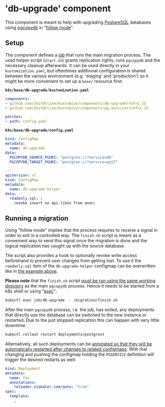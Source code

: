 # 'db-upgrade' component

This component is meant to help with upgrading [PostgreSQL](https://www.postgresql.org/) databases using [pgcopydb](https://pgcopydb.readthedocs.io/) in "[follow mode](https://pgcopydb.readthedocs.io/en/latest/tutorial.html#follow-mode-or-change-data-capture)".

## Setup

The component defines a [job](https://kubernetes.io/docs/concepts/workloads/controllers/job/) that runs the main migration process. The used helper script (`start.sh`) grants replication rights, runs `pgcopydb` and the necessary cleanup afterwards. It can be used directly in your `kustomization.yaml`, but oftentimes additional configuration is shared between the various environment (e.g. 'staging' and 'production') so it might be more convenient to set up a `base/` resource first:

**`k8s/base/db-upgrade/kustomization.yaml`**
```yaml
components:
- github.com/ZeitOnline/kustomize/components/db-upgrade?ref=1.15
- github.com/ZeitOnline/kustomize/components/pg-services?ref=1.15

patches:
- path: config.yaml
```

**`k8s/base/db-upgrade/config.yaml`**
```yaml apiVersion: v1
kind: ConfigMap
metadata:
  name: db-upgrade
data:
  PGCOPYDB_SOURCE_PGURI: "postgres://?service=db"
  PGCOPYDB_TARGET_PGURI: "postgres://?service=pg17"

---
apiVersion: v1
kind: ConfigMap
metadata:
  name: db-upgrade-helper
data:
  readonly.sql: |
    revoke insert on api.likes from anon;
```

## Running a migration

Using "follow mode" implies that the process requires to receive a signal in order to exit in a controlled way. The `finish.sh` script is meant as a convenient way to send this signal once the migration is done and the logical replication has caught up with the source database.

The script also provides a hook to optionally revoke write access beforehand to prevent user changes from getting lost. To use it the `readonly.sql` item of the `db-upgrade-helper` configmap can be overwritten like in [the example above](#setup).

**Please note** that the `finish.sh` script [must be run using the same working directory](https://pgcopydb.readthedocs.io/en/latest/tutorial.html#follow-mode-or-change-data-capture) as the main `pgcopydb` process. Hence it needs to be started from a k8s shell or using "[exec](https://kubernetes.io/docs/reference/kubectl/generated/kubectl_exec/)":

```bash
kubectl exec job/db-upgrade -- /migration/finish.sh
```

After the main `pgcopydb` process, i.e. the job, has exited, any deployments that directly use the database can be switched to the new instance or restarted. Due to the just stopped replication this can happen with very little downtime.

```bash
kubectl rollout restart deployments/postgrest
```

Alternatively, all such deployments can be [annotated so that they will be automatically restarted after changes to related configmaps](https://github.com/stakater/Reloader?tab=readme-ov-file#how-to-use-reloader). With that changing and pushing the configmap holding the `PGSERVICE` definition will trigger the desired restarts as well:

```yaml
kind: Deployment
metadata:
  name: foo
  annotations:
    reloader.stakater.com/auto: "true"
spec:
  template:
    …
```
